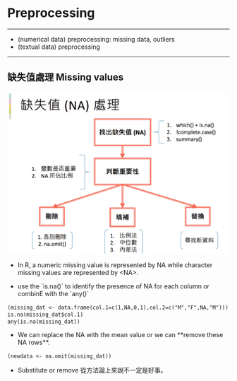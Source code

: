 # Preprocessing

---

* \(numerical data\) preprocessing: missing data, outliers
* \(textual data\) preprocessing

---

## 缺失值處理 Missing values

![](/assets/missing.png)







* In R, a numeric missing value is represented by NA while character missing values are represented by &lt;NA&gt;.

* use the \`is.na\(\)\` to identify the presence of NA for each column or combinE with the \`any\(\)\`


```
(missing_dat <- data.frame(col.1=c(1,NA,0,1),col.2=c("M","F",NA,"M")))
is.na(missing_dat$col.1)
any(is.na(missing_dat))
```

* We can replace the NA with the mean value or we can \*\*remove these NA rows\*\*.

```
(newdata <- na.omit(missing_dat))
```

* Substitute or remove 從方法論上來說不一定是好事。

